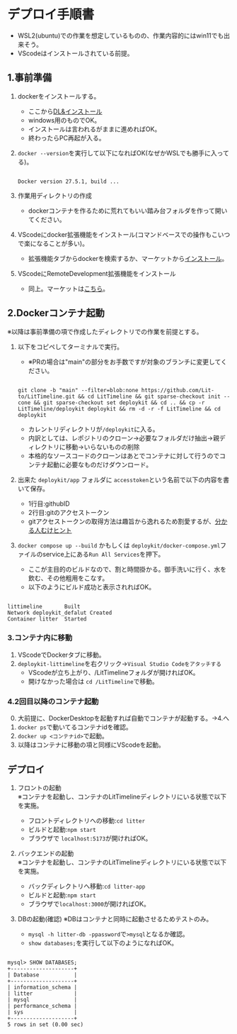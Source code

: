 
# デプロイ手順書
-   WSL2(ubuntu)での作業を想定しているものの、作業内容的にはwin11でも出来そう。
-   VScodeはインストールされている前提。

## 1.事前準備

1. dockerをインストールする。
   - ここから[DL&インストール](https://docs.docker.com/desktop/setup/install/windows-install/ )
   - windows用のものでOK。
   -  インストールは言われるがままに進めればOK。
   - 終わったらPC再起が入る。
2. ``docker --version``を実行して以下になればOK(なぜかWSLでも勝手に入ってる)。


   ```

   Docker version 27.5.1, build ...

   ```

3. 作業用ディレクトリの作成
    - dockerコンテナを作るために荒れてもいい踏み台フォルダを作って開いてください。

4. VScodeにdocker拡張機能をインストール(コマンドベースでの操作もこいつで楽になることが多い)。
    - 拡張機能タブからdockerを検索するか、マーケットから[インストール](https://marketplace.visualstudio.com/items?itemName=ms-azuretools.vscode-docker )。

5. VScodeにRemoteDevelopment拡張機能をインストール
    - 同上。マーケットは[こちら](https://marketplace.visualstudio.com/items?itemName=ms-vscode-remote.vscode-remote-extensionpack )。


## 2.Dockerコンテナ起動

※以降は事前準備の項で作成したディレクトリでの作業を前提とする。

1. 以下をコピペしてターミナルで実行。
   - ※PRの場合は"main"の部分をお手数ですが対象のブランチに変更してください。

   ```

   git clone -b "main" --filter=blob:none https://github.com/Lit-to/LitTimeline.git && cd LitTimeline && git sparse-checkout init --cone && git sparse-checkout set deploykit && cd .. && cp -r LitTimeline/deploykit deploykit && rm -d -r -f LitTimeline && cd deploykit

   ```
   - カレントリディレクトリが``/deploykit``に入る。
   - 内訳としては、レポジトリのクローン→必要なフォルダだけ抽出→親ディレクトリに移動→いらないものの削除
   - 本格的なソースコードのクローンはあとでコンテナに対して行うのでコンテナ起動に必要なものだけダウンロード。

2. 出来た ``deploykit/app`` フォルダに ``accesstoken``という名前で以下の内容を書いて保存。
   - 1行目:githubID
   - 2行目:gitのアクセストークン
   - gitアクセストークンの取得方法は趣旨から逸れるため割愛するが、[分かる人むけヒント](https://github.com/settings/tokens )
3. ``docker compose up --build`` かもしくは ``deploykit/docker-compose.yml``ファイルのservice上にある``Run All Services``を押下。
    
   - ここが主目的のビルドなので、割と時間掛かる。御手洗いに行く、水を飲む、その他粗用をこなす。
   - 以下のようにビルド成功と表示されればOK。

```

littimeline       Built
Network deploykit_defalut Created 
Container litter  Started

```

### 3.コンテナ内に移動

1. VScodeでDockerタブに移動。
2. ``deploykit-littimeline``を右クリック→``Visual Studio Codeをアタッチする``
    - VScodeが立ち上がり、/LitTimelineフォルダが開ければOK。
    - 開けなかった場合は ``cd /LitTimeline``で移動。

### 4.2回目以降のコンテナ起動

0.   大前提に、DockerDesktopを起動すれば自動でコンテナが起動する。→4.へ
1.   ``docker ps``で動いてるコンテナidを確認。
2.   ``docker up <コンテナid>``で起動。
3.   以降はコンテナに移動の項と同様にVScodeを起動。

## デプロイ

1.  フロントの起動  
    ※コンテナを起動し、コンテナのLitTimelineディレクトリにいる状態で以下を実施。
    -   フロントディレクトリへの移動:``cd litter``
    -   ビルドと起動:``npm start``
    -   ブラウザで ``localhost:5173``が開ければOK。

2.  バックエンドの起動  
    ※コンテナを起動し、コンテナのLitTimelineディレクトリにいる状態で以下を実施。
    -   バックディレクトリへ移動:``cd litter-app``
    -   ビルドと起動:``npm start``
    -   ブラウザで``localhost:3000``が開ければOK。

3.  DBの起動(確認)
    ※DBはコンテナと同時に起動させるためテストのみ。
    -   ``mysql -h litter-db -ppassword``で``>mysql``となるか確認。
    -   ``show databases;``を実行して以下のようになればOK。

```

mysql> SHOW DATABASES;
+--------------------+
| Database           |
+--------------------+
| information_schema |
| litter             |
| mysql              |
| performance_schema |
| sys                |
+--------------------+
5 rows in set (0.00 sec)

```

